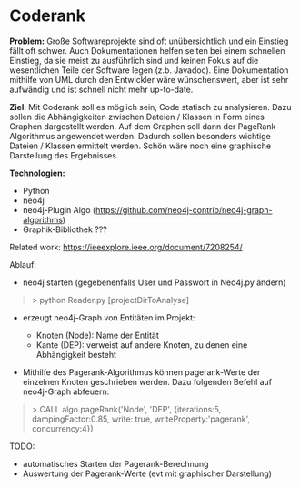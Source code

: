 # Coderank

**Problem:** Große Softwareprojekte sind oft unübersichtlich und ein Einstieg fällt oft schwer. Auch Dokumentationen helfen selten bei einem schnellen Einstieg, da sie meist zu ausführlich sind und keinen Fokus auf die wesentlichen Teile der Software legen (z.b. Javadoc). Eine Dokumentation mithilfe von UML durch den Entwickler wäre wünschenswert, aber ist sehr aufwändig und ist schnell nicht mehr up-to-date.

**Ziel**: Mit Coderank soll es möglich sein, Code statisch zu analysieren. Dazu sollen die Abhängigkeiten zwischen Dateien / Klassen in Form eines Graphen dargestellt werden. Auf dem Graphen soll dann der PageRank-Algorithmus angewendet werden. Dadurch sollen besonders wichtige Dateien / Klassen ermittelt werden. Schön wäre noch eine graphische Darstellung des Ergebnisses.



**Technologien:**

- Python
- neo4j
- neo4j-Plugin Algo (https://github.com/neo4j-contrib/neo4j-graph-algorithms)
- Graphik-Bibliothek ???



Related work: https://ieeexplore.ieee.org/document/7208254/



Ablauf:

- neo4j starten (gegebenenfalls User und Passwort in Neo4j.py ändern)

> \> python Reader.py [projectDirToAnalyse]

- erzeugt neo4j-Graph von Entitäten im Projekt:
  - Knoten (Node): Name der Entität
  - Kante (DEP): verweist auf andere Knoten, zu denen eine Abhängigkeit besteht

- Mithilfe des Pagerank-Algorithmus können pagerank-Werte der einzelnen Knoten geschrieben werden. Dazu folgenden Befehl auf neo4j-Graph abfeuern:

> \> CALL algo.pageRank('Node', 'DEP', {iterations:5, dampingFactor:0.85, write: true, writeProperty:'pagerank', concurrency:4})



TODO:

- automatisches Starten der Pagerank-Berechnung
- Auswertung der Pagerank-Werte (evt mit graphischer Darstellung)